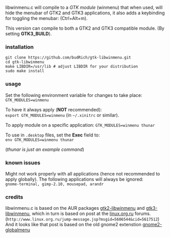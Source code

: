 libwinmenu.c will compile to a *GTK module* (winmenu) that
when used, will hide the menubar of GTK2 and GTK3
applications, it also adds a keybinding for
toggling the menubar:
(<key>Ctrl</key>+<key>Alt</key>+<key>m</key>).

This version can compile to both a GTK2 and GTK3
compatible module. (By setting **GTK3_BUILD**).

### installation

```shell
git clone https://github.com/budRich/gtk-libwinmenu.git
cd gtk-libwinmenu
make LIBDIR=/usr/lib # adjust LIBDIR for your distribution
sudo make install
```

### usage

Set the following environment variable for changes
to take place: `GTK_MODULES=winmenu`  

To have it always apply (**NOT** recommended):  
`export GTK_MODULES=winmenu` (in `~/.xinitrc` or similar).

To apply module on a specific application:
`GTK_MODULES=winmenu thunar`

To use in `.desktop` files, set the **Exec** field to:  
`env GTK_MODULES=winmenu thunar`

(*thunar is just an example command*)

### known issues

Might not work properly with all applications
(hence not recommended to apply globally).
The following applications will always be ignored:  
`gnome-terminal, gimp-2.10, mousepad, arandr`

### credits

libwinmenu.c is based on the AUR packages
[gtk2-libwinmenu] and [gtk3-libwinmenu], which in turn
is based on post at the [linux.org.ru] forums.  
(`http://www.linux.org.ru/jump-message.jsp?msgid=5606544&cid=5617512`)
And it looks like that post is based on the old gnome2 extenstion
[gnome2-globalmenu](https://code.google.com/archive/p/gnome2-globalmenu/)

[linux.org.ru]: (http://www.linux.org.ru/jump-message.jsp?msgid=5606544&cid=5617512)
[gtk2-libwinmenu]: https://aur.archlinux.org/packages/gtk2-libwinmenu
[gtk3-libwinmenu]: https://aur.archlinux.org/packages/gtk3-libwinmenu
